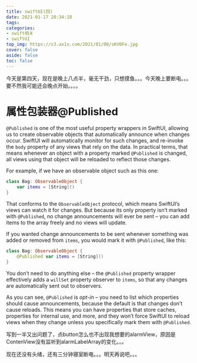 ```yaml
---
title: swiftUI(四)
date: 2021-01-17 20:34:18
tags:
categories:
- swift相关
- swiftUI
top_img: https://s3.ax1x.com/2021/01/08/sKV0Fe.jpg
cover: false
aside: false
toc: false
---
```


今天是第四天，现在是晚上八点半，毫无干劲，只想摸鱼。。。今天晚上要断电。。。要不然我可能还会晚点开始。。。。

# 属性包装器@Published

`@Published` is one of the most useful property wrappers in SwiftUI, allowing us to create observable objects that automatically announce when changes occur. SwiftUI will automatically monitor for such changes, and re-invoke the `body` property of any views that rely on the data. In practical terms, that means whenever an object with a property marked `@Published` is changed, all views using that object will be reloaded to reflect those changes.

For example, if we have an observable object such as this one:

```swift
class Bag: ObservableObject {
    var items = [String]()
}
```

That conforms to the `ObservableObject` protocol, which means SwiftUI’s views can watch it for changes. But because its only property isn’t marked with `@Published`, no change announcements will ever be sent – you can add items to the array freely and no views will update.

If you wanted change announcements to be sent whenever something was added or removed from `items`, you would mark it with `@Published`, like this:

```swift
class Bag: ObservableObject {
    @Published var items = [String]()
}
```

You don’t need to do anything else – the `@Published` property wrapper effectively adds a `willSet` property observer to `items`, so that any changes are automatically sent out to observers.

As you can see, `@Published` is *opt-in* – you need to list which properties should cause announcements, because the default is that changes don’t cause reloads. This means you can have properties that store caches, properties for internal use, and more, and they won’t force SwiftUI to reload views when they change unless you specifically mark them with `@Published`.

写到一半又出问题了，点button怎么也不出现我想要的alarmView，原因是ContenView没有监听到alarmLabelArray的变化。。。

现在还没有头绪，还有三分钟寝室断电。。。明天再说吧。。。

